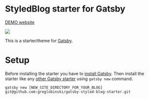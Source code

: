 # StyledBlog starter for Gatsby

[DEMO website](https://gsbs.greglobinski.com/)

![](static/screens/demo-screencast.gif)

This is a starter/theme for [Gatsby](https://github.com/gatsbyjs/gatsby).

# Setup

Before installing the starter you have to [install Gatsby](https://www.gatsbyjs.org/docs/). Then install the starter like any [other Gatsby starter](https://www.gatsbyjs.org/docs/gatsby-starters/) using ```gatsby new``` command.

```
gatsby new [NEW_SITE_DIRECTORY_FOR_YOUR_BLOG] git@github.com:greglobinski/gatsby-styled-blog-starter.git
```





